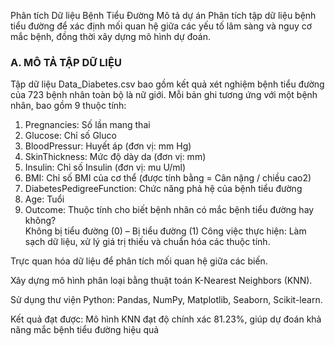 Phân tích Dữ liệu Bệnh Tiểu Đường
Mô tả dự án
Phân tích tập dữ liệu bệnh tiểu đường để xác định mối quan hệ giữa các yếu tố lâm sàng và nguy cơ mắc bệnh, đồng thời xây dựng mô hình dự đoán.
### A. MÔ TẢ TẬP DỮ LIỆU 
Tập dữ liệu Data_Diabetes.csv bao gồm  kết quả xét nghiệm bệnh tiểu đường của 723 
bệnh nhân toàn bộ là nữ giới. Mỗi bản ghi tương ứng với một bệnh nhân, bao gồm 9 thuộc 
tính: 
1. Pregnancies: Số lần mang thai 
2. Glucose: Chỉ số Gluco  
3. BloodPressur: Huyết áp (đơn vị: mm Hg) 
4. SkinThickness: Mức độ dày da (đơn vị: mm) 
5. Insulin: Chỉ số Insulin (đơn vị: mu U/ml) 
6. BMI: Chỉ số BMI của cơ thể (được tính bằng = Cân nặng / chiều cao2) 
7. DiabetesPedigreeFunction: Chức năng phả hệ của bệnh tiểu đường 
8. Age: Tuổi 
9. Outcome: Thuộc tính cho biết bệnh nhân có mắc bệnh tiểu đường hay không?  
Không bị tiểu đường (0) – Bị tiểu đường (1)
Công việc thực hiện:
Làm sạch dữ liệu, xử lý giá trị thiếu và chuẩn hóa các thuộc tính.

Trực quan hóa dữ liệu để phân tích mối quan hệ giữa các biến.

Xây dựng mô hình phân loại bằng thuật toán K-Nearest Neighbors (KNN).

Sử dụng thư viện Python: Pandas, NumPy, Matplotlib, Seaborn, Scikit-learn.

Kết quả đạt được:
Mô hình KNN đạt độ chính xác 81.23%, giúp dự đoán khả năng mắc bệnh tiểu đường hiệu quả

